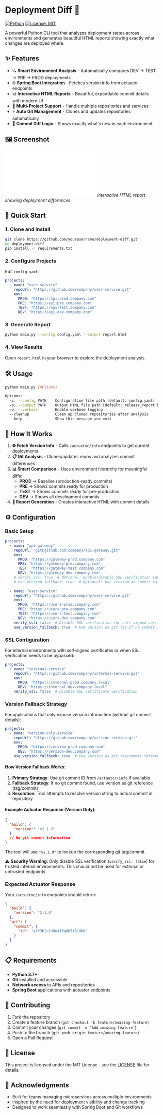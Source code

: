 # Deployment Diff 🚀

[![Python](https://img.shields.io/badge/python-3.7+-blue.svg)](https://www.python.org/downloads/)
[![License: MIT](https://img.shields.io/badge/License-MIT-yellow.svg)](https://opensource.org/licenses/MIT)

A powerful Python CLI tool that analyzes deployment states across environments and generates beautiful HTML reports showing exactly what changes are deployed where.

## ✨ Features

- 🔍 **Smart Environment Analysis** - Automatically compares DEV → TEST → PRE → PROD deployments
- 🌐 **Spring Boot Integration** - Fetches version info from actuator endpoints
- 📊 **Interactive HTML Reports** - Beautiful, expandable commit details with modern UI
- 🔄 **Multi-Project Support** - Handle multiple repositories and services
- ⚡ **Auto Git Management** - Clones and updates repositories automatically
- 🎯 **Commit Diff Logic** - Shows exactly what's new in each environment

## 🖼️ Screenshot

![Example Report](example_report.html)
*Interactive HTML report showing deployment differences*

## 🚀 Quick Start

### 1. Clone and Install
```bash
git clone https://github.com/yourusername/deployment-diff.git
cd deployment-diff
pip install -r requirements.txt
```

### 2. Configure Projects
Edit `config.yaml`:
```yaml
projects:
  - name: "user-service"
    repoUrl: "https://github.com/company/user-service.git"
    env:
      PROD: "https://api-prod.company.com"
      PRE: "https://api-pre.company.com" 
      TEST: "https://api-test.company.com"
      DEV: "https://api-dev.company.com"
```

### 3. Generate Report
```bash
python main.py --config config.yaml --output report.html
```

### 4. View Results
Open `report.html` in your browser to explore the deployment analysis.

## 🛠️ Usage

```bash
python main.py [OPTIONS]

Options:
  -c, --config PATH    Configuration file path [default: config.yaml]
  -o, --output PATH    Output HTML file path [default: release_report.html]
  -v, --verbose        Enable verbose logging
  --cleanup            Clean up cloned repositories after analysis
  --help               Show this message and exit
```

## 🔧 How It Works

1. **🌐 Fetch Version Info** - Calls `/actuator/info` endpoints to get current deployments
2. **📋 Git Analysis** - Clones/updates repos and analyzes commit differences  
3. **📊 Smart Comparison** - Uses environment hierarchy for meaningful diffs:
   - **PROD** → Baseline (production-ready commits)
   - **PRE** → Shows commits ready for production  
   - **TEST** → Shows commits ready for pre-production
   - **DEV** → Shows all development commits
4. **🎨 Report Generation** - Creates interactive HTML with commit details

## ⚙️ Configuration

### Basic Setup
```yaml
projects:
  - name: "api-gateway"
    repoUrl: "git@github.com:company/api-gateway.git"
    env:
      PROD: "https://gateway-prod.company.com"
      PRE: "https://gateway-pre.company.com"
      TEST: "https://gateway-test.company.com"
      DEV: "https://gateway-dev.company.com"
    # verify_ssl: true  # Optional: Enable/disable SSL verification (default: true)
    # use_version_fallback: true  # Optional: Use version as commit fallback (default: true)
      
  - name: "user-service"
    repoUrl: "https://github.com/company/user-service.git"
    env:
      PROD: "https://users-prod.company.com"
      PRE: "https://users-pre.company.com"
      TEST: "https://users-test.company.com"
      DEV: "https://users-dev.company.com"
    verify_ssl: false  # Disable SSL verification for self-signed certificates
    use_version_fallback: true  # Use version as git tag if no commit ID available
```

### SSL Configuration
For internal environments with self-signed certificates or when SSL verification needs to be bypassed:

```yaml
projects:
  - name: "internal-service"
    repoUrl: "https://github.com/company/internal-service.git"
    env:
      PROD: "https://internal-prod.company.local"
      DEV: "https://internal-dev.company.local"
    verify_ssl: false  # Disable SSL certificate verification
```

### Version Fallback Strategy
For applications that only expose version information (without git commit details):

```yaml
projects:
  - name: "version-only-service"
    repoUrl: "https://github.com/company/version-service.git"
    env:
      PROD: "https://version-prod.company.com"
      DEV: "https://version-dev.company.com"
    use_version_fallback: true  # Use version as git tag/commit reference
```

#### How Version Fallback Works:
1. **Primary Strategy**: Use git commit ID from `/actuator/info` if available
2. **Fallback Strategy**: If no git commit found, use version as git reference (tag/commit)
3. **Resolution**: Tool attempts to resolve version string to actual commit in repository

#### Example Actuator Response (Version Only):
```json
{
  "build": {
    "version": "v2.1.0"
  }
  // No git commit information
}
```
The tool will use `"v2.1.0"` to lookup the corresponding git tag/commit.

⚠️ **Security Warning**: Only disable SSL verification (`verify_ssl: false`) for trusted internal environments. This should not be used for external or untrusted endpoints.

### Expected Actuator Response
Your `/actuator/info` endpoints should return:
```json
{
  "build": {
    "version": "2.1.0"
  },
  "git": {
    "commit": {
      "id": "a7f3b2c1d8e4f5g6h7i8j9k0"
    }
  }
}
```

## 📋 Requirements

- **Python 3.7+**
- **Git** installed and accessible
- **Network access** to APIs and repositories
- **Spring Boot** applications with actuator endpoints

## 🤝 Contributing

1. Fork the repository
2. Create a feature branch (`git checkout -b feature/amazing-feature`)
3. Commit your changes (`git commit -m 'Add amazing feature'`)
4. Push to the branch (`git push origin feature/amazing-feature`)
5. Open a Pull Request

## 📝 License

This project is licensed under the MIT License - see the [LICENSE](LICENSE) file for details.

## 🙏 Acknowledgments

- Built for teams managing microservices across multiple environments
- Inspired by the need for deployment visibility and change tracking
- Designed to work seamlessly with Spring Boot and Git workflows